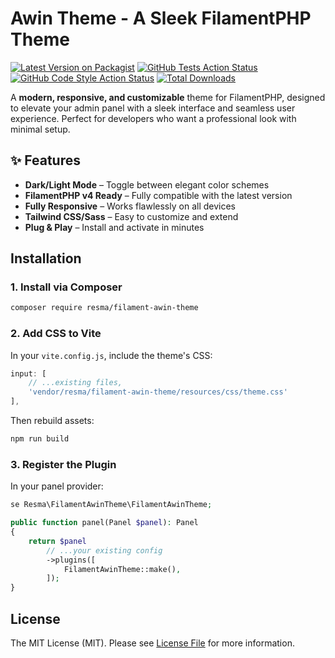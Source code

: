 # Awin Theme - A Sleek FilamentPHP Theme

[![Latest Version on Packagist](https://img.shields.io/packagist/v/resmatech/filament-awin-theme.svg?style=flat-square)](https://packagist.org/packages/resmatech/filament-awin-theme)
[![GitHub Tests Action Status](https://img.shields.io/github/actions/workflow/status/resmatech/filament-awin-theme/run-tests.yml?branch=main&label=tests&style=flat-square)](https://github.com/resmatech/filament-awin-theme/actions?query=workflow%3Arun-tests+branch%3Amain)
[![GitHub Code Style Action Status](https://img.shields.io/github/actions/workflow/status/resmatech/filament-awin-theme/fix-php-code-style-issues.yml?branch=main&label=code%20style&style=flat-square)](https://github.com/resmatech/filament-awin-theme/actions?query=workflow%3A"Fix+PHP+code+styling"+branch%3Amain)
[![Total Downloads](https://img.shields.io/packagist/dt/resmatech/filament-awin-theme.svg?style=flat-square)](https://packagist.org/packages/resmatech/filament-awin-theme)

A **modern, responsive, and customizable** theme for FilamentPHP, designed to elevate your admin panel with a sleek interface and seamless user experience. Perfect for developers who want a professional look with minimal setup.

## ✨ Features

- **Dark/Light Mode** – Toggle between elegant color schemes
- **FilamentPHP v4 Ready** – Fully compatible with the latest version
- **Fully Responsive** – Works flawlessly on all devices
- **Tailwind CSS/Sass** – Easy to customize and extend
- **Plug & Play** – Install and activate in minutes

## Installation

### 1. Install via Composer
```bash
composer require resma/filament-awin-theme
```
### 2. Add CSS to Vite
In your `vite.config.js`, include the theme's CSS:
```js
input: [
    // ...existing files,
    'vendor/resma/filament-awin-theme/resources/css/theme.css'
],
```
Then rebuild assets:
```bash
npm run build
```

### 3. Register the Plugin
In your panel provider:
```php 
se Resma\FilamentAwinTheme\FilamentAwinTheme;

public function panel(Panel $panel): Panel
{
    return $panel
        // ...your existing config
        ->plugins([
            FilamentAwinTheme::make(),
        ]);
}
```

## License

The MIT License (MIT). Please see [License File](LICENSE.md) for more information.
